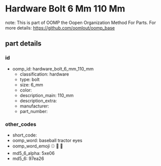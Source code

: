 # Hardware Bolt 6 Mm 110 Mm  

note: This is part of OOMP the Oopen Organization Method For Parts. For more details: https://github.com/oomlout/oomp_base

##  part details





### id
* oomp_id: hardware_bolt_6_mm_110_mm
  * classification: hardware
  * type: bolt
  * size: 6_mm
  * color: 
  * description_main: 110_mm
  * description_extra: 
  * manufacturer: 
  * part_number: 

### other_codes
* short_code: 
* oomp_word: baseball tractor eyes
* oomp_word_emoji :baseball: :tractor: :eyes:
* md5_6_alpha: 5xe06
* md5_6: 97ea26